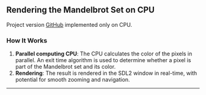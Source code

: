 ## Rendering the Mandelbrot Set on СPU
Project version [GitHub](https://github.com/your_username/CudaMandelbrotSet) implemented only on CPU.
### How It Works
1. **Parallel computing CPU**: The CPU calculates the color of the pixels in parallel. An exit time algorithm is used to determine whether a pixel is part of the Mandelbrot set and its color.
2. **Rendering**: The result is rendered in the SDL2 window in real-time, with potential for smooth zooming and navigation.
---
